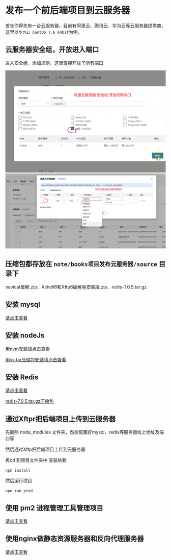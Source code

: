 # 发布一个前后端项目到云服务器
首先你得先有一台云服务器，目前有阿里云、腾讯云、华为云等云服务器提供商，这里以`华为云 CentOS 7.6 64bit`为例。
## 云服务器安全组，开放进入端口
进入安全组，添加规则，这里直接开放了所有端口


![](./image/aliyun_port.png)
![](./image/huawei_port.png)

## 压缩包都存放在 `note/books项目发布云服务器/source` 目录下
navicat破解.zip、Xshell6和Xftp6破解免安装版.zip、redis-7.0.5.tar.gz

## 安装 mysql
[请点击查看](./安装mysql.md)

## 安装 nodeJs
[用nvm安装请点击查看](../linux/安装nvm管理node版本+安装nrm管理npm源.md)

[用xx.tar压缩包安装请点击查看](./安装nodejs.md)

## 安装 Redis
[请点击查看](./安装Redis.md)

[redis-7.0.5.tar.gz压缩包](./source/redis-7.0.5.tar.gz)

## 通过Xftpr把后端项目上传到云服务器
先删除 node_modules 文件夹，然后配置好mysql、redis等服务器线上地址及端口等

然后通过Xftp把后端项目上传到云服务器

再cd 到项目文件夹中 安装依赖
```
npm install

```

然后运行项目
```
npm run prod
```

## 使用 pm2 进程管理工具管理项目
[请点击查看](./使用pm2管理项目.md)


## 使用nginx做静态资源服务器和反向代理服务器

[请点击查看](./使用nginx做静态资源服务器和反向代理服务器.md)
